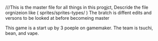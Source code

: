 ///This is the master file for all things in this progjct, Descride the file orgnizeion like ( sprites/sprites-types/ ) The bratch is diffent edits and versons to be looked at before becomeing master

This game is a start up by 3 poeple on gamemaker. The team is tsuchi, bean, and vape.
